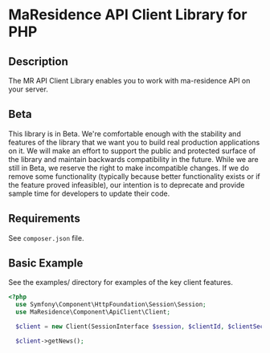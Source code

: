# MaResidence API Client Library for PHP #

## Description ##
The MR API Client Library enables you to work with ma-residence API on your server.

## Beta ##
This library is in Beta. We're comfortable enough with the stability and features of the library that we want you to build real production applications on it. We will make an effort to support the public and protected surface of the library and maintain backwards compatibility in the future. While we are still in Beta, we reserve the right to make incompatible changes. If we do remove some functionality (typically because better functionality exists or if the feature proved infeasible), our intention is to deprecate and provide sample time for developers to update their code.

## Requirements ##
See `composer.json` file.

## Basic Example ##
See the examples/ directory for examples of the key client features.
```PHP
<?php
  use Symfony\Component\HttpFoundation\Session\Session;
  use MaResidence\Component\ApiClient\Client;

  $client = new Client(SessionInterface $session, $clientId, $clientSecret, $username, $password, 'https://www.ma-residence.fr/api/', 'https://www.ma-residence.fr/oauth/v2/apitoken');

  $client->getNews();
  
```
